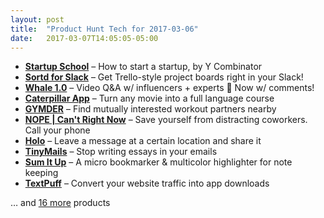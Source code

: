 ```yaml
---
layout: post
title:  "Product Hunt Tech for 2017-03-06"
date:   2017-03-07T14:05:05-05:00
---
```


* **[Startup School](https://www.producthunt.com/posts/startup-school?utm_campaign=producthunt-api&utm_medium=api&utm_source=Application%3A+Daily+Digest+RSS+%28ID%3A+3202%29)** – How to start a startup, by Y Combinator
* **[Sortd for Slack](https://www.producthunt.com/posts/sortd-for-slack-2?utm_campaign=producthunt-api&utm_medium=api&utm_source=Application%3A+Daily+Digest+RSS+%28ID%3A+3202%29)** – Get Trello-style project boards right in your Slack!
* **[Whale 1.0](https://www.producthunt.com/posts/whale-1-0?utm_campaign=producthunt-api&utm_medium=api&utm_source=Application%3A+Daily+Digest+RSS+%28ID%3A+3202%29)** – Video Q&A w/ influencers + experts 🐳  Now w/ comments!
* **[Caterpillar App](https://www.producthunt.com/posts/caterpillar-app?utm_campaign=producthunt-api&utm_medium=api&utm_source=Application%3A+Daily+Digest+RSS+%28ID%3A+3202%29)** – Turn any movie into a full language course
* **[GYMDER](https://www.producthunt.com/posts/gymder?utm_campaign=producthunt-api&utm_medium=api&utm_source=Application%3A+Daily+Digest+RSS+%28ID%3A+3202%29)** – Find mutually interested workout partners nearby
* **[NOPE | Can't Right Now](https://www.producthunt.com/posts/nope-can-t-right-now?utm_campaign=producthunt-api&utm_medium=api&utm_source=Application%3A+Daily+Digest+RSS+%28ID%3A+3202%29)** – Save yourself from distracting coworkers. Call your phone
* **[Holo](https://www.producthunt.com/posts/holo-1?utm_campaign=producthunt-api&utm_medium=api&utm_source=Application%3A+Daily+Digest+RSS+%28ID%3A+3202%29)** – Leave a message at a certain location and share it
* **[TinyMails](https://www.producthunt.com/posts/tinymails?utm_campaign=producthunt-api&utm_medium=api&utm_source=Application%3A+Daily+Digest+RSS+%28ID%3A+3202%29)** – Stop writing essays in your emails
* **[Sum It Up](https://www.producthunt.com/posts/sum-it-up?utm_campaign=producthunt-api&utm_medium=api&utm_source=Application%3A+Daily+Digest+RSS+%28ID%3A+3202%29)** – A micro bookmarker & multicolor highlighter for note keeping
* **[TextPuff](https://www.producthunt.com/posts/textpuff?utm_campaign=producthunt-api&utm_medium=api&utm_source=Application%3A+Daily+Digest+RSS+%28ID%3A+3202%29)** – Convert your website traffic into app downloads

… and [16 more](https://www.producthunt.com/tech) products